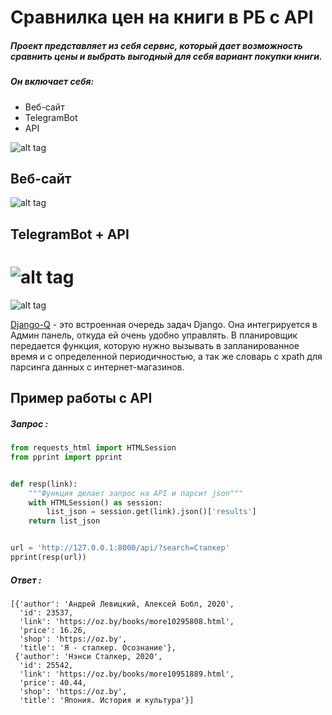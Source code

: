 # Сравнилка цен на книги в РБ с API
##### Проект представляет из себя сервис, который дает возможность сравнить цены и выбрать выгодный для себя вариант покупки книги. 
##### Он включает себя: 
- Веб-сайт
- TelegramBot
- API

![alt tag](https://i.ibb.co/ZGqsBKx/Sravnilka.png)

## Веб-сайт

![alt tag](https://i.ibb.co/4jMQFWk/Peek-2021-02-08-15-32.gif)

## TelegramBot + API

![alt tag](https://i.ibb.co/0nt1fcP/Peek-2021-02-08-15-43.gif)
===========
![alt tag](https://i.ibb.co/2NFh5GJ/logo.png)

[Django-Q](https://django-q.readthedocs.io/en/latest/) - это встроенная очередь задач Django. Она интегрируется в Админ панель, откуда ей очень удобно управлять.
В планировщик передается функция, которую нужно вызывать в запланированное время и с определенной периодичностью, а так же словарь с xpath для парсинга данных с интернет-магазинов.

## Пример работы с API

##### Запрос :
```python
from requests_html import HTMLSession
from pprint import pprint


def resp(link):
    """Функция делает запрос на API и парсит json"""
    with HTMLSession() as session:
        list_json = session.get(link).json()['results']
    return list_json


url = 'http://127.0.0.1:8000/api/?search=Сталкер'
pprint(resp(url))
```
##### Ответ :
```
[{'author': 'Андрей Левицкий, Алексей Бобл, 2020',
  'id': 23537,
  'link': 'https://oz.by/books/more10295808.html',
  'price': 16.26,
  'shop': 'https://oz.by',
  'title': 'Я - сталкер. Осознание'},
 {'author': 'Нэнси Сталкер, 2020',
  'id': 25542,
  'link': 'https://oz.by/books/more10951889.html',
  'price': 40.44,
  'shop': 'https://oz.by',
  'title': 'Япония. История и культура'}]
```

